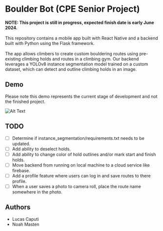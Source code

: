# Boulder Bot (CPE Senior Project)

**NOTE: This project is still in progress, expected finish date is early June 2024.** \
\
This repository contains a mobile app built with React Native and a backend built with Python using the Flask framework. \
\
The app allows climbers to create custom bouldering routes using pre-existing climbing holds and routes in a climbing gym.
Our backend leverages a YOLOv8 instance segmentation model trained on a custom dataset, which can detect and outline climbing holds in an image.

## Demo

Please note this demo represents the current stage of development and not the finished project.

![Alt Text](https://github.com/lucas-caputi/climbing-route-detection/blob/main/assets/demo.gif)

## TODO

- [ ] Determine if instance_segmentation/requirements.txt needs to be updated.
- [ ] Add ability to deselect holds.
- [ ] Add ability to change color of hold outlines and/or mark start and finish holds.
- [ ] Move backend from running on local machine to a cloud service like firebase.
- [ ] Add a profile feature where users can log in and save routes to there profile.
- [ ] When a user saves a photo to camera roll, place the route name somewhere in the photo.

## Authors

- Lucas Caputi
- Noah Masten
